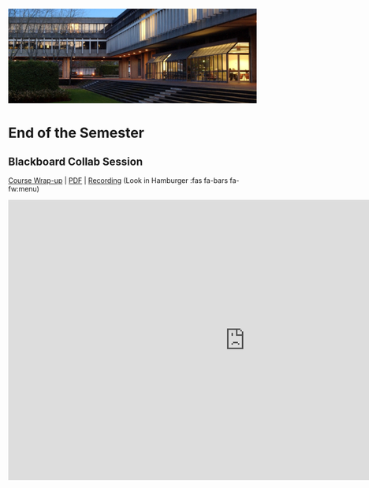 ![SFU in the Spring](images/1406322240943.jpg ':class=banner-image')

# End of the Semester

## Blackboard Collab Session
[Course Wrap-up](https://docs.google.com/presentation/d/e/2PACX-1vSrMQJp-Zai45gl2ge2IBUO3C0_8FuA9Y5pDDIcjfQq3povdFib1zkBC1PGlpepWZxmRpamDn93gbj1/pub?start=false&loop=false&delayms=3000) | [PDF](https://canvas.sfu.ca/courses/67116/files/folder/Downloads/Slides%20PDFs/Mini-Lectures%20and%20Activities/Week-13) | [Recording](https://canvas.sfu.ca/courses/67116/external_tools/3544) (Look in Hamburger :fas fa-bars fa-fw:menu)

<div class="video-container-16by9"><iframe src="https://docs.google.com/presentation/d/e/2PACX-1vSrMQJp-Zai45gl2ge2IBUO3C0_8FuA9Y5pDDIcjfQq3povdFib1zkBC1PGlpepWZxmRpamDn93gbj1/embed?start=false&loop=false&delayms=3000" frameborder="0" width="960" height="569" allowfullscreen="true" mozallowfullscreen="true" webkitallowfullscreen="true"></iframe></div>
